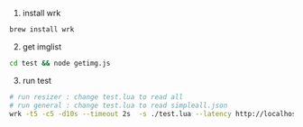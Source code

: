 1. install wrk
```sh
brew install wrk
```
2. get imglist
```sh
cd test && node getimg.js
```
3. run test
```sh
# run resizer : change test.lua to read all
# run general : change test.lua to read simpleall.json
wrk -t5 -c5 -d10s --timeout 2s  -s ./test.lua --latency http://localhost:3000
```

